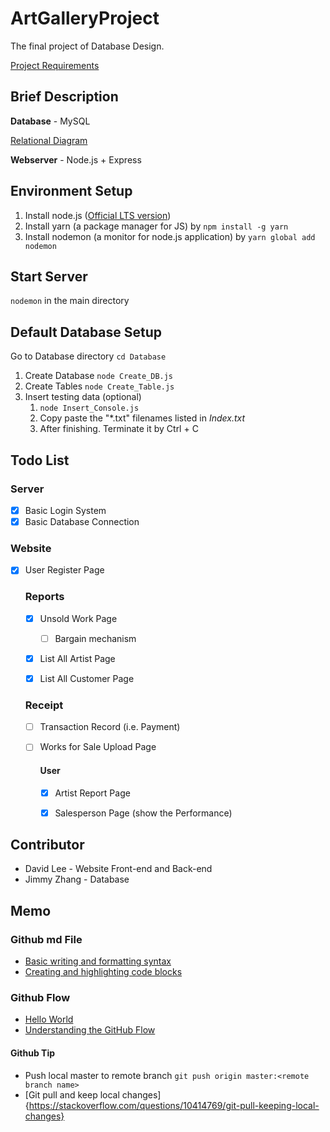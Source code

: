# ArtGalleryProject
The final project of Database Design.

[Project Requirements](https://goo.gl/DRpx3R)

## Brief Description

 **Database** - MySQL
 
 [Relational Diagram](https://drive.google.com/file/d/0B0Lm7ZZWUYUJS1AwWTdBM3NYSGs/view?usp=sharing)
 
 **Webserver** - Node.js + Express



## Environment Setup
1. Install node.js ([Official LTS version](https://nodejs.org/en/download/))
2. Install yarn (a package manager for JS) by ` npm install -g yarn `
3. Install nodemon (a monitor for node.js application) by `yarn global add nodemon`

## Start Server
`nodemon` in the main directory

## Default Database Setup

Go to Database directory `cd Database`

1. Create Database `node Create_DB.js`
1. Create Tables `node Create_Table.js`
1. Insert testing data (optional)
	1. `node Insert_Console.js`
	1. Copy paste the "*.txt" filenames listed in *Index.txt*
	1. After finishing. Terminate it by Ctrl + C

## Todo List
### Server
- [X] Basic Login System
- [X] Basic Database Connection

### Website

- [X] User Register Page

	### Reports
	- [X] Unsold Work Page
		- [ ] Bargain mechanism
	- [X] List All Artist Page
	- [X] List All Customer Page


	### Receipt

	- [ ] Transaction Record (i.e. Payment)
	- [ ] Works for Sale Upload Page
	
		#### User 
		- [X] Artist Report Page
		- [X] Salesperson Page (show the Performance)
	


## Contributor
* David Lee - Website Front-end and Back-end
* Jimmy Zhang - Database

## Memo
### Github md File
* [Basic writing and formatting syntax](https://help.github.com/articles/basic-writing-and-formatting-syntax/)
* [Creating and highlighting code blocks](https://help.github.com/articles/creating-and-highlighting-code-blocks/)

### Github Flow
* [Hello World](https://guides.github.com/activities/hello-world/)
* [Understanding the GitHub Flow](https://guides.github.com/introduction/flow/)

#### Github Tip
* Push local master to remote branch `git push origin master:<remote branch name>`
* [Git pull and keep local changes]{https://stackoverflow.com/questions/10414769/git-pull-keeping-local-changes}
